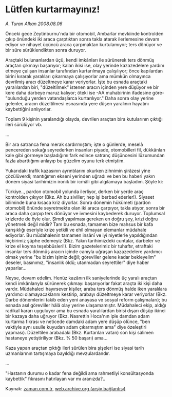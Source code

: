# Lütfen kurtarmayınız!

*A. Turan Alkan 2008.08.06*

<tr><td class="metin" colspan="2" style="padding-top: 20px; padding-left: 5px; padding-right: 10px;">Önceki gece Zeytinburnu'nda bir otomobil, Ambarlar mevkiinde kontrolden çıkıp önündeki iki araca çarptıktan sonra takla atarak ilerlemesine devam ediyor ve nihayet üçüncü araca çarpmaktan kurtulamıyor; ters dönüyor ve bir süre sürüklendikten sonra duruyor.</td></tr><tr><td class="metin" colspan="2" style="padding-top: 20px; padding-left: 5px; padding-right: 10px;"><p>Araçtaki bulunanlardan üçü, kendi imkânları ile sürünerek ters dönmüş araçtan çıkmayı başarıyor; kalan ikisi ise, olay yerinde kazazedelere yardım etmeye çalışan insanlar tarafından kurtarılmaya çalışılıyor; önce kapılardan birini kırarak yaralıları çıkarmaya çalışıyorlar ama mümkün olmayınca devrilmiş aracı düzeltmeye karar veriyorlar. İşte bu esnada araçtaki yaralılardan biri, "düzeltilmek" istenen aracın içinden yere düşüyor ve bir kere daha darbeye maruz kalıyor; öteki ise -AA muhabirinin ifadesine göre- "bulunduğu yerden vatandaşlarca kurtarılıyor." Daha sonra olay yerine gelenler, aracın düzeltilmesi esnasında yere düşen yaralının hayatını kaybettiğini anlıyorlar.
<p>Toplam 9 kişinin yaralandığı olayda, devrilen araçtan bira kutularının çıktığı ileri sürülüyor vb.
<p>...
<p>Bir ara satranca fena merak sardırmıştım; işte o günlerde, meselâ pencereden sokağı seyrederken insanları piyade, otomobilleri fil, dükkânları kale gibi görmeye başladığımı fark edince satranç düşüncesini lüzumundan fazla abarttığımı anlayıp bu güzelim oyunu terk etmiştim.
<p>Yukarıdaki trafik kazasının ayrıntılarını okurken zihnimin şirâzesi yine çözülüverdi; mantığımın ekseni yerinden uğradı ve ben bu haberi yakın dönem siyasi tarihimizin ironik bir icmâli gibi algılamaya başladım. Şöyle ki:
<p>Türkiye.., pardon otomobil yolunda ilerliyor, derken bir yerde araç kontrolden çıkıyor (Bkz. Ah bu siviller; hep işi berbad ederler!). Siyaset biliminde buna kısaca kriz diyorlar. Sonra dönemin hükümeti (pardon otomobil) önünde seyretmekte olan iki araca çarpıyor, takla atıyor, sonra bir araca daha çarpıp ters dönüyor ve ivmesini kaybederek duruyor. Toplumsal krizlerde de öyle olur. Şimdi yapılması gereken en doğru şey, krizi doğru yönetmek değil midir? Tam bu esnada, tamamen bize mahsus bir kafa karışıklığı eseriyle krize yetkili ve ehil olmayan elemanlar müdahale ediyorlar. Bu müdahalenin tamamen insânî ve iyi niyetlerle yapıldığından hiçbirimiz şüphe edemeyiz (Bkz. Yakın tarihimizdeki cuntalar, darbeler ve krize el koyma teşebbüsleri!). Bizim gazetelerimiz bir tuhaftır, etraftaki insanlar ters dönmüş aracın içinde canıyla uğraşan kazazedelere yardımcı olmak yerine "bu bizim işimiz değil; görevliler gelene kadar bekleyelim" deseler, basınımız, "insanlık öldü; utanmadan seyrettiler" diye haber yaparlar...
<p>Neyse, devam edelim. Henüz kazânın ilk saniyelerinde üç yaralı araçtan kendi imkânlarıyla sürünerek çıkmayı başarıyorlar fakat araçta iki kişi daha vardır. Müdahaleci hayırsever kişiler, araba ters dönmüş halde iken yaralılara yardımcı olamayacaklarını kestirip, arabayı düzeltmeye karar veriyorlar (Bkz. Darbe dönemlerini takib eden yeni anayasa ve sosyal reform çalışmaları); bu esnada asıl görevliler hâlâ olay yerine ulaşamamıştır. Müdahaleci ekip, aldığı radikal kararı uyguluyor ama bu esnada yaralılardan birisi dışarı düşüp ikinci bir kazaya daha uğruyor (Bkz. Nasrettin Hoca'nın iple damdan adam kurtarma fıkrası ve neticede damdaki adam yere düşüp ölünce, "ben vaktiyle aynı usulle kuyudan adam çıkarmıştım ama" diye özeleştiri yapması). Düzeltilen arabadaki (Bkz. Kurtarılan vatan) son kişi sâlimen hastaneye yetiştiriliyor (Bkz. % 50 başarı) ama...
<p>Kaza yapan araçtan çıktığı ileri sürülen bira şişeleri ise siyasi tarih uzmanlarının tartışmaya bayıldığı mevzulardandır.
<p>...
<p>"Hastanın durumu o kadar fena değildi ama rahmetliyi konsültasyonda kaybettik" fıkrasını hatırlayan var mı aranızda?..<br/></p></p></p></p></p></p></p></p></p></p></td></tr>

Kaynak: [zaman.com.tr](http://zaman.com.tr/yazar.do?yazino=722816), [web.archive.org (arşiv bağlantısı)](http://web.archive.org/web/20080912160125/http://zaman.com.tr:80/yazar.do?yazino=722816)

